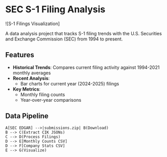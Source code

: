 # SEC S-1 Filing Analysis

![S-1 Filings Visualization]

A data analysis project that tracks S-1 filing trends with the U.S. Securities and Exchange Commission (SEC) from 1994 to present.

## Features

- **Historical Trends**: Compares current filing activity against 1994-2021 monthly averages
- **Recent Analysis**: 
  - Bar charts for current year (2024-2025) filings
- **Key Metrics**:
  - Monthly filing counts
  - Year-over-year comparisons

## Data Pipeline

    A[SEC EDGAR] -->|submissions.zip| B(Download)
    B --> C(Extract CIK JSONs)
    C --> D(Process Filings)
    D --> E[Monthly Counts CSV]
    D --> F[Company Stats CSV]
    E --> G(Visualize)